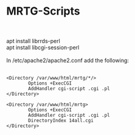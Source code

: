 # MRTG-Scripts
<br>
<br>
apt install librrds-perl<br>
apt install libcgi-session-perl<br>
<br>
In /etc/apache2/apache2.conf add the following:<br>
<br>

```
<Directory /var/www/html/mrtg/*/>
        Options +ExecCGI
        AddHandler cgi-script .cgi .pl
</Directory>

<Directory /var/www/html/mrtg>
        Options +ExecCGI
        AddHandler cgi-script .cgi .pl
        DirectoryIndex 14all.cgi
</Directory>
```

